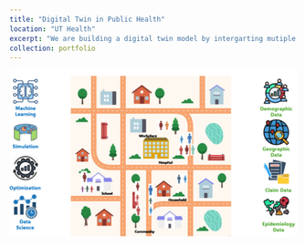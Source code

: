 ```yaml
---
title: "Digital Twin in Public Health"
location: "UT Health"
excerpt: "We are building a digital twin model by intergarting mutiple data sources to support public health decision making in Texas."
collection: portfolio
---
```

![alt text](https://raw.githubusercontent.com/bikaiming93/bikaiming93.github.io/master/images/Project1.png?raw=true)
